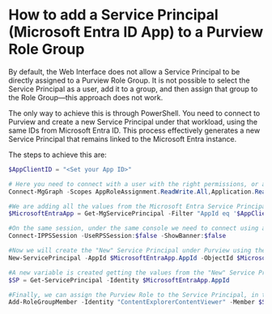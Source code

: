 # How to add a Service Principal (Microsoft Entra ID App) to a Purview Role Group

By default, the Web Interface does not allow a Service Principal to be directly assigned to a Purview Role Group. It is not possible to select the Service Principal as a user, add it to a group, and then assign that group to the Role Group—this approach does not work.

The only way to achieve this is through PowerShell. You need to connect to Purview and create a new Service Principal under that workload, using the same IDs from Microsoft Entra ID. This process effectively generates a new Service Principal that remains linked to the Microsoft Entra instance.

The steps to achieve this are:

```powershell
$AppClientID = "<Set your App ID>"

# Here you need to connect with a user with the right permissions, or a Global Admin account
Connect-MgGraph -Scopes AppRoleAssignment.ReadWrite.All,Application.Read.All -NoWelcome

#We are adding all the values from the Microsoft Entra Service Principal into a Variable
$MicrosoftEntraApp = Get-MgServicePrincipal -Filter "AppId eq '$AppClientID'"

#On the same session, under the same console we need to connect using a Compliance Administrator account
Connect-IPPSSession -UseRPSSession:$false -ShowBanner:$false

#Now we will create the "New" Service Principal under Purview using the same App ID and Object ID from MIcrosoft Entra ID App
New-ServicePrincipal -AppId $MicrosoftEntraApp.AppId -ObjectId $MicrosoftEntraApp.Id -DisplayName "SP for Data Explorer PowerShell"

#A new variable is created getting the values from the "New" Service Principal
$SP = Get-ServicePrincipal -Identity $MicrosoftEntraApp.AppId

#Finally, we can assign the Purview Role to the Service Principal, in this case the role assigned is "Content Explorer Content Viewer"
Add-RoleGroupMember -Identity "ContentExplorerContentViewer" -Member $SP.Identity
```
<br><br>
